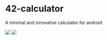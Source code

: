 # 42-calculator
A minimal and innovative calculator for android

<img src="https://i.imgur.com/VFz4UkB.png?2">

<img src="https://i.imgur.com/44YMczD.jpg">

